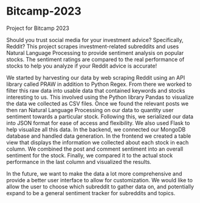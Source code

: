 # Bitcamp-2023
Project for Bitcamp 2023

Should you trust social media for your investment advice? Specifically, Reddit? This project scrapes investment-related subreddits and uses Natural Language Processing to provide sentiment analysis on popular stocks. The sentiment ratings are compared to the real performance of stocks to help you analyze if your Reddit advice is accurate!

We started by harvesting our data by web scraping Reddit using an API library called PRAW in addition to Python Regex. From there we worked to filter this raw data into usable data that contained keywords and stocks interesting to us. This involved using the Python library Pandas to visualize the data we collected as CSV files. Once we found the relevant posts we then ran Natural Language Processing on our data to quantity user sentiment towards a particular stock. Following this, we serialized our data into JSON format for ease of access and flexibility. We also used Flask to help visualize all this data. In the backend, we connected our MongoDB database and handled data generation. In the frontend we created a table view that displays the information we collected about each stock in each column. We combined the post and comment sentiment into an overall sentiment for the stock. Finally, we compared it to the actual stock performance in the last column and visualized the results.

In the future, we want to make the data a lot more comprehensive and provide a better user interface to allow for customization. We would like to allow the user to choose which subreddit to gather data on, and potentially expand to be a general sentiment tracker for subreddits and topics.


